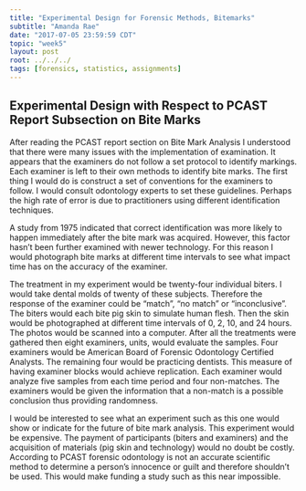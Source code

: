 ```yaml
---
title: "Experimental Design for Forensic Methods, Bitemarks"
subtitle: "Amanda Rae"
date: "2017-07-05 23:59:59 CDT"
topic: "week5"
layout: post
root: ../../../
tags: [forensics, statistics, assignments]
---
```

 
## Experimental Design with Respect to PCAST Report Subsection on Bite Marks


After reading the PCAST report section on Bite Mark Analysis I understood that there were many issues with the implementation of examination. It appears that the examiners do not follow a set protocol to identify markings. Each examiner is left to their own methods to identify bite marks. The first thing I would do is construct a set of conventions for the examiners to follow. I would consult odontology experts to set these guidelines. Perhaps the high rate of error is due to practitioners using different identification techniques. 

A study from 1975 indicated that correct identification was more likely to happen immediately after the bite mark was acquired. However, this factor hasn’t been further examined with newer technology. For this reason I would photograph bite marks at different time intervals to see what impact time has on the accuracy of the examiner. 

The treatment in my experiment would be twenty-four individual biters. I would take dental molds of twenty of these subjects. Therefore the response of the examiner could be “match”, “no match” or “inconclusive”. The biters would each bite pig skin to simulate human flesh. Then the skin would be photographed at different time intervals of 0, 2, 10, and 24 hours. The photos would be scanned into a computer. After all the treatments were gathered then eight examiners, units, would evaluate the samples. Four examiners would be American Board of Forensic Odontology Certified Analysts. The remaining four would be practicing dentists. This measure of having examiner blocks would achieve replication. Each examiner would analyze five samples from each time period and four non-matches. The examiners would be given the information that a non-match is a possible conclusion thus providing randomness. 

I would be interested to see what an experiment such as this one would show or indicate for the future of bite mark analysis. This experiment would be expensive. The payment of participants (biters and examiners) and the acquisition of materials (pig skin and technology) would no doubt be costly. According to PCAST forensic odontology is not an accurate scientific method to determine a person’s innocence or guilt and therefore shouldn’t be used. This would make funding a study such as this near impossible.


